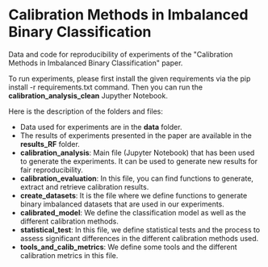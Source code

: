 # Calibration Methods in Imbalanced Binary Classification

Data and code for reproducibility of experiments of the "Calibration Methods in Imbalanced Binary Classification" paper.

To run experiments, please first install the given requirements via the pip install -r requirements.txt command. Then you can run the **calibration_analysis_clean** Jupyther Notebook.

Here is the description of the folders and files:
* Data used for experiments are in the **data** folder.
* The results of experiments presented in the paper are available in the **results_RF** folder.
* **calibration_analysis**: Main file (Jupyter Notebook) that has been used to generate the experiments. It can be used to generate new results for fair reproducibility.
* **calibration_evaluation**: In this file, you can find functions to generate, extract and retrieve calibration results.
* **create_datasets**: It is the file where we define functions to generate binary imbalanced datasets that are used in our experiments.
* **calibrated_model**: We define the classification model as well as the different calibration methods.
* **statistical_test**: In this file, we define statistical tests and the process to assess significant differences in the different calibration methods used.
* **tools_and_calib_metrics**: We define some tools and the different calibration metrics in this file.
